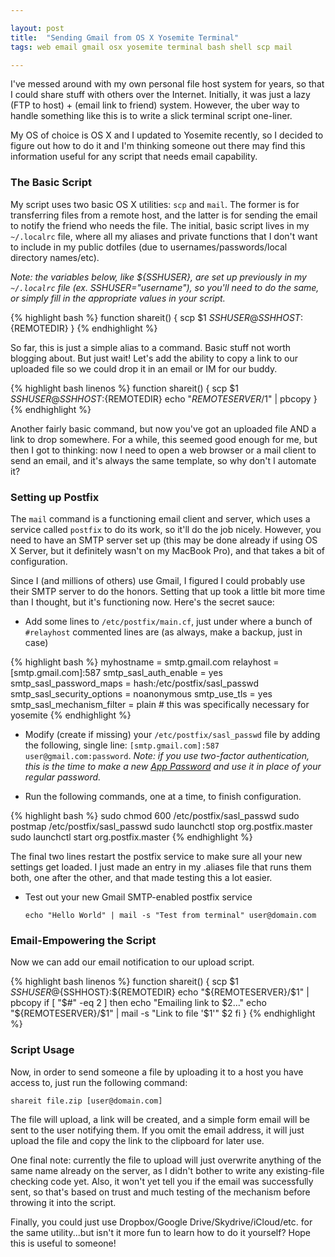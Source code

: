 ```yaml
---

layout: post
title:  "Sending Gmail from OS X Yosemite Terminal"
tags: web email gmail osx yosemite terminal bash shell scp mail

---
```


I've messed around with my own personal file host system for years, so that I could share stuff with others over the Internet. Initially, it was just a lazy (FTP to host) + (email link to friend) system. However, the uber way to handle something like this is to write a slick terminal script one-liner.

My OS of choice is OS X and I updated to Yosemite recently, so I decided to figure out how to do it and I'm thinking someone out there may find this information useful for any script that needs email capability.

<!--more-->

### The Basic Script

My script uses two basic OS X utilities: `scp` and `mail`. The former is for transferring files from a remote host, and the latter is for sending the email to notify the friend who needs the file. The initial, basic script lives in my `~/.localrc` file, where all my aliases and private functions that I don't want to include in my public dotfiles (due to usernames/passwords/local directory names/etc).

*Note: the variables below, like ${SSHUSER}, are set up previously in my `~/.localrc` file (ex. SSHUSER="username"), so you'll need to do the same, or simply fill in the appropriate values in your script.*

{% highlight bash %}
function shareit() {
  scp $1 ${SSHUSER}@{SSHHOST}:${REMOTEDIR}
}
{% endhighlight %}

So far, this is just a simple alias to a command. Basic stuff not worth blogging about. But just wait! Let's add the ability to copy a link to our uploaded file so we could drop it in an email or IM for our buddy.

{% highlight bash linenos %}
function shareit() {
  scp $1 ${SSHUSER}@{SSHHOST}:${REMOTEDIR}
  echo "${REMOTESERVER}/$1" | pbcopy
}
{% endhighlight %}

Another fairly basic command, but now you've got an uploaded file AND a link to drop somewhere. For a while, this seemed good enough for me, but then I got to thinking: now I need to open a web browser or a mail client to send an email, and it's always the same template, so why don't I automate it?

### Setting up Postfix

The `mail` command is a functioning email client and server, which uses a service called `postfix` to do its work, so it'll do the job nicely. However, you need to have an SMTP server set up (this may be done already if using OS X Server, but it definitely wasn't on my MacBook Pro), and that takes a bit of configuration.

Since I (and millions of others) use Gmail, I figured I could probably use their SMTP server to do the honors. Setting that up took a little bit more time than I thought, but it's functioning now. Here's the secret sauce:

* Add some lines to `/etc/postfix/main.cf`, just under where a bunch of `#relayhost` commented lines are (as always, make a backup, just in case)

{% highlight bash %}
myhostname = smtp.gmail.com
relayhost = [smtp.gmail.com]:587
smtp_sasl_auth_enable = yes
smtp_sasl_password_maps = hash:/etc/postfix/sasl_passwd
smtp_sasl_security_options = noanonymous
smtp_use_tls = yes
smtp_sasl_mechanism_filter = plain # this was specifically necessary for yosemite
{% endhighlight %}

* Modify (create if missing) your `/etc/postfix/sasl_passwd` file by adding the following, single line: `[smtp.gmail.com]:587 user@gmail.com:password`. *Note: if you use two-factor authentication, this is the time to make a new [App Password](https://security.google.com/settings/security/apppasswords) and use it in place of your regular password.*

* Run the following commands, one at a time, to finish configuration.

{% highlight bash %}
sudo chmod 600 /etc/postfix/sasl_passwd
sudo postmap /etc/postfix/sasl_passwd
sudo launchctl stop org.postfix.master
sudo launchctl start org.postfix.master
{% endhighlight %}

  The final two lines restart the postfix service to make sure all your new settings get loaded. I just made an entry in my .aliases file that runs them both, one after the other, and that made testing this a lot easier.

* Test out your new Gmail SMTP-enabled postfix service

  `echo "Hello World" | mail -s "Test from terminal" user@domain.com`

### Email-Empowering the Script

Now we can add our email notification to our upload script.

{% highlight bash linenos %}
function shareit() {
  scp $1 ${SSHUSER}@${SSHHOST}:${REMOTEDIR}
  echo "${REMOTESERVER}/$1" | pbcopy
  if [ "$#" -eq 2 ]
  then
    echo "Emailing link to $2..."
    echo "${REMOTESERVER}/$1" | mail -s "Link to file '$1'" $2
  fi
}
{% endhighlight %}

### Script Usage

Now, in order to send someone a file by uploading it to a host you have access to, just run the following command:

`shareit file.zip [user@domain.com]`

The file will upload, a link will be created, and a simple form email will be sent to the user notifying them. If you omit the email address, it will just upload the file and copy the link to the clipboard for later use.

One final note: currently the file to upload will just overwrite anything of the same name already on the server, as I didn't bother to write any existing-file checking code yet. Also, it won't yet tell you if the email was successfully sent, so that's based on trust and much testing of the mechanism before throwing it into the script.

Finally, you could just use Dropbox/Google Drive/Skydrive/iCloud/etc. for the same utility...but isn't it more fun to learn how to do it yourself? Hope this is useful to someone!
